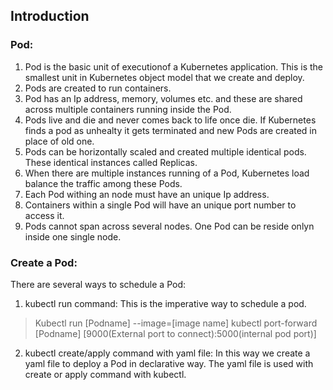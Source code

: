 ## Introduction

### Pod:
1. Pod is the basic unit of executionof a Kubernetes application. This is the smallest unit in Kubernetes object model that we create and deploy.
2. Pods are created to run containers.
3. Pod has an Ip address, memory, volumes etc. and these are shared across multiple containers running inside the Pod.
4. Pods live and die and never comes back to life once die. If Kubernetes finds a pod as unhealty it gets terminated and new Pods are created in place of old one.
5. Pods can be horizontally scaled and created multiple identical pods. These identical instances called Replicas.
6. When there are multiple instances running of a Pod, Kubernetes load balance the traffic among these Pods.
7. Each Pod withing an node must have an unique Ip address. 
8. Containers within a single Pod will have an unique port number to access it.
9. Pods cannot span across several nodes. One Pod can be reside onlyn inside one single node.

### Create a Pod:
There are several ways to schedule a Pod:
1. kubectl run command: This is the imperative way to schedule a pod.
> Kubectl run [Podname] --image=[image name]
> kubectl port-forward [Podname] [9000(External port to connect):5000(internal pod port)]

2. kubectl create/apply command with yaml file: In this way we create a yaml file to deploy a Pod in declarative way.  The yaml file is used with create or apply command with kubectl. 